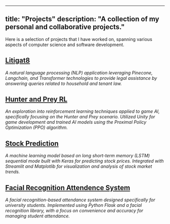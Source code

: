 
---
title: "Projects"
description: "A collection of my personal and collaborative projects."
---


Here is a selection of projects that I have worked on, spanning various aspects of computer science and software development.

## [Litigat8](https://github.com/farandead/Litigate)
*A natural language processing (NLP) application leveraging Pinecone, Langchain, and Transformer technologies to provide legal assistance by answering queries related to household and tenant law.*


## [Hunter and Prey RL](https://github.com/yourusername/hunter-prey-rl)
*An exploration into reinforcement learning techniques applied to game AI, specifically focusing on the Hunter and Prey scenario. Utilized Unity for game development and trained AI models using the Proximal Policy Optimization (PPO) algorithm.*

## [Stock Prediction](https://github.com/farandead/AI_Stock_Market)
*A machine learning model based on long short-term memory (LSTM) sequential mode built with Keras for predicting stock prices. Integrated with Streamlit and Matplotlib for visualization and analysis of stock market trends.*


## [Facial Recognition Attendence System](https://github.com/yourusername/facial-recognition)
*A facial recognition-based attendance system designed specifically for university students. Implemented using Python Flask and a facial recognition library, with a focus on convenience and accuracy for managing student attendance.*




